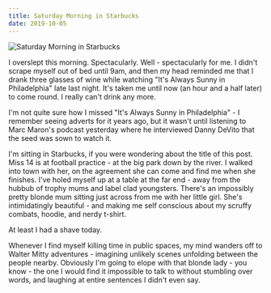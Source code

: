 ```yaml
---
title: Saturday Morning in Starbucks
date: 2019-10-05
---
```


![Saturday Morning in Starbucks](https://source.unsplash.com/qTpc0Vj4YoE/1600x900)

I overslept this morning. Spectacularly. Well - spectacularly for me. I didn't scrape myself out of bed until 9am, and then my head reminded me that I drank three glasses of wine while watching "It's Always Sunny in Philadelphia" late last night. It's taken me until now (an hour and a half later) to come round. I really can't drink any more.

I'm not quite sure how I missed "It's Always Sunny in Philadelphia" - I remember seeing adverts for it years ago, but it wasn't until listening to Marc Maron's podcast yesterday where he interviewed Danny DeVito that the seed was sown to watch it.

I'm sitting in Starbucks, if you were wondering about the title of this post. Miss 14 is at football practice - at the big park down by the river. I walked into town with her, on the agreement she can come and find me when she finishes. I've holed myself up at a table at the far end - away from the hubbub of trophy mums and label clad youngsters. There's an impossibly pretty blonde mum sitting just across from me with her little girl. She's intimidatingly beautiful - and making me self conscious about my scruffy combats, hoodie, and nerdy t-shirt.

At least I had a shave today.

Whenever I find myself killing time in public spaces, my mind wanders off to Walter Mitty adventures - imagining unlikely scenes unfolding between the people nearby. Obviously I'm going to elope with that blonde lady - you know - the one I would find it impossible to talk to without stumbling over words, and laughing at entire sentences I didn't even say.